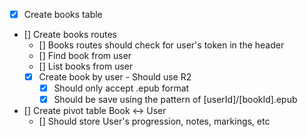 - [x] Create books table
- [] Create books routes
  - [] Books routes should check for user's token in the header
  - [] Find book from user
  - [] List books from user
  - [x] Create book by user - Should use R2
    - [x] Should only accept .epub format
    - [x] Should be save using the pattern of [userId]/[bookId].epub
- [] Create pivot table Book <-> User
  - [] Should store User's progression, notes, markings, etc